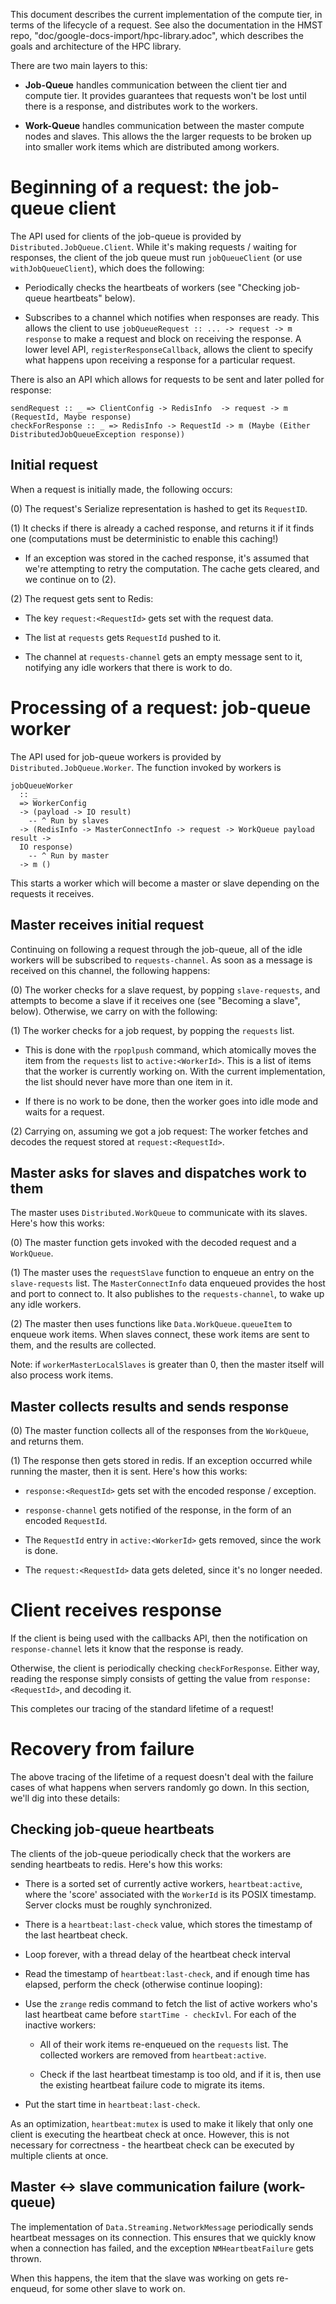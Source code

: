 This document describes the current implementation of the compute tier, in terms
of the lifecycle of a request. See also the documentation in the HMST repo,
"doc/google-docs-import/hpc-library.adoc", which describes the goals and
architecture of the HPC library.

There are two main layers to this:

- **Job-Queue** handles communication between the client tier and compute tier.
  It provides guarantees that requests won't be lost until there is a response,
  and distributes work to the workers.

- **Work-Queue** handles communication between the master compute nodes and
  slaves. This allows the the larger requests to be broken up into smaller work
  items which are distributed among workers.

# Beginning of a request: the job-queue client

The API used for clients of the job-queue is provided by
`Distributed.JobQueue.Client`. While it's making requests / waiting for
responses, the client of the job queue must run `jobQueueClient` (or
use `withJobQueueClient`), which does the following:

* Periodically checks the heartbeats of workers (see "Checking job-queue
  heartbeats" below).

* Subscribes to a channel which notifies when responses are ready.  This allows
  the client to use `jobQueueRequest :: ... -> request -> m response` to make a
  request and block on receiving the response.  A lower level API,
  `registerResponseCallback`, allows the client to specify what happens upon
  receiving a response for a particular request.

There is also an API which allows for requests to be sent and later polled for
response:

```
sendRequest :: _ => ClientConfig -> RedisInfo  -> request -> m (RequestId, Maybe response)
checkForResponse :: _ => RedisInfo -> RequestId -> m (Maybe (Either DistributedJobQueueException response))
```

## Initial request

When a request is initially made, the following occurs:

(0) The request's Serialize representation is hashed to get its `RequestID`.

(1) It checks if there is already a cached response, and returns it if it finds
one (computations must be deterministic to enable this caching!)

  - If an exception was stored in the cached response, it's assumed that we're
    attempting to retry the computation.  The cache gets cleared, and we
    continue on to (2).

(2) The request gets sent to Redis:

  - The key `request:<RequestId>` gets set with the request data.

  - The list at `requests` gets `RequestId` pushed to it.

  - The channel at `requests-channel` gets an empty message sent to it,
    notifying any idle workers that there is work to do.

# Processing of a request: job-queue worker

The API used for job-queue workers is provided by `Distributed.JobQueue.Worker`.
The function invoked by workers is

```
jobQueueWorker
  :: _
  => WorkerConfig
  -> (payload -> IO result)
    -- ^ Run by slaves
  -> (RedisInfo -> MasterConnectInfo -> request -> WorkQueue payload result ->
  IO response)
    -- ^ Run by master
  -> m ()
```

This starts a worker which will become a master or slave depending on the
requests it receives.

## Master receives initial request

Continuing on following a request through the job-queue, all of the idle workers
will be subscribed to `requests-channel`.  As soon as a message is received on
this channel, the following happens:

(0) The worker checks for a slave request, by popping `slave-requests`, and
attempts to become a slave if it receives one (see "Becoming a slave", below).
Otherwise, we carry on with the following:

(1) The worker checks for a job request, by popping the `requests` list.

  - This is done with the `rpoplpush` command, which atomically moves the item
  from the `requests` list to `active:<WorkerId>`. This is a list of items that
  the worker is currently working on. With the current implementation, the list
  should never have more than one item in it.

  - If there is no work to be done, then the worker goes into idle mode and
    waits for a request.

(2) Carrying on, assuming we got a job request: The worker fetches and decodes
the request stored at `request:<RequestId>`.

## Master asks for slaves and dispatches work to them

The master uses `Distributed.WorkQueue` to communicate with its slaves.  Here's
how this works:

(0) The master function gets invoked with the decoded request and a `WorkQueue`.

(1) The master uses the `requestSlave` function to enqueue an entry on the
`slave-requests` list. The `MasterConnectInfo` data enqueued provides the host
and port to connect to. It also publishes to the `requests-channel`, to wake up
any idle workers.

(2) The master then uses functions like `Data.WorkQueue.queueItem` to enqueue
work items.  When slaves connect, these work items are sent to them, and the
results are collected.

Note: if `workerMasterLocalSlaves` is greater than 0, then the master itself
will also process work items.

## Master collects results and sends response

(0) The master function collects all of the responses from the `WorkQueue`, and
returns them.

(1) The response then gets stored in redis. If an exception occurred while
running the master, then it is sent.  Here's how this works:

  - `response:<RequestId>` gets set with the encoded response / exception.

  - `response-channel` gets notified of the response, in the form of an encoded
    `RequestId`.

  - The `RequestId` entry in `active:<WorkerId>` gets removed, since the work is
  done.

  - The `request:<RequestId>` data gets deleted, since it's no longer needed.

# Client receives response

If the client is being used with the callbacks API, then the notification on
`response-channel` lets it know that the response is ready.

Otherwise, the client is periodically checking `checkForResponse`. Either way,
reading the response simply consists of getting the value from
`response:<RequestId>`, and decoding it.

This completes our tracing of the standard lifetime of a request!

# Recovery from failure

The above tracing of the lifetime of a request doesn't deal with the failure
cases of what happens when servers randomly go down.  In this section, we'll dig
into these details:

## Checking job-queue heartbeats

The clients of the job-queue periodically check that the workers are sending
heartbeats to redis.  Here's how this works:

* There is a sorted set of currently active workers, `heartbeat:active`, where
  the 'score' associated with the `WorkerId` is its POSIX timestamp. Server
  clocks must be roughly synchronized.

* There is a `heartbeat:last-check` value, which stores the timestamp of the
  last heartbeat check.

* Loop forever, with a thread delay of the heartbeat check interval

* Read the timestamp of `heartbeat:last-check`, and if enough time has elapsed,
  perform the check (otherwise continue looping):

* Use the `zrange` redis command to fetch the list of active workers who's last
  heartbeat came before `startTime - checkIvl`.  For each of the inactive workers:

  - All of their work items re-enqueued on the `requests` list. The collected
    workers are removed from `heartbeat:active`.

  - Check if the last heartbeat timestamp is too old, and if it is, then use the
    existing heartbeat failure code to migrate its items.

* Put the start time in `heartbeat:last-check`.

As an optimization, `heartbeat:mutex` is used to make it likely that only one
client is executing the heartbeat check at once. However, this is not necessary
for correctness - the heartbeat check can be executed by multiple clients at
once.

## Master <-> slave communication failure (work-queue)

The implementation of `Data.Streaming.NetworkMessage` periodically sends
heartbeat messages on its connection.  This ensures that we quickly know when a
connection has failed, and the exception `NMHeartbeatFailure` gets thrown.

When this happens, the item that the slave was working on gets re-enqueud, for
some other slave to work on.

